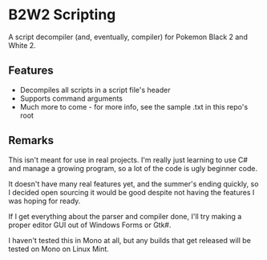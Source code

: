 # B2W2 Scripting

A script decompiler (and, eventually, compiler) for Pokemon Black 2 and White 2.

## Features

* Decompiles all scripts in a script file's header
* Supports command arguments
* Much more to come - for more info, see the sample .txt in this repo's root

## Remarks

This isn't meant for use in real projects. I'm really just learning to use C# and manage a growing program, so a lot of the code is ugly beginner code.

It doesn't have many real features yet, and the summer's ending quickly, so I decided open sourcing it would be good despite not having the features I was hoping for ready.

If I get everything about the parser and compiler done, I'll try making a proper editor GUI out of Windows Forms or Gtk#.

I haven't tested this in Mono at all, but any builds that get released will be tested on Mono on Linux Mint.